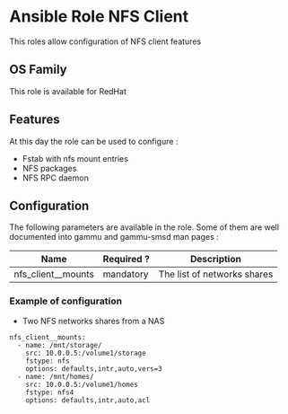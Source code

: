 Ansible Role NFS Client
========

This roles allow configuration of NFS client features

## OS Family

This role is available for RedHat

## Features

At this day the role can be used to configure :

  * Fstab with nfs mount entries
  * NFS packages
  * NFS RPC daemon


## Configuration

The following parameters are available in the role. Some of them are well documented into gammu and gammu-smsd man pages :

| Name                  | Required ? | Description                 |
| ----------------------|----------- |---------------------------- |
| nfs_client__mounts    | mandatory  | The list of networks shares |

### Example of configuration

  * Two NFS networks shares from a NAS

```
nfs_client__mounts:
  - name: /mnt/storage/
    src: 10.0.0.5:/volume1/storage
    fstype: nfs
    options: defaults,intr,auto,vers=3
  - name: /mnt/homes/
    src: 10.0.0.5:/volume1/homes
    fstype: nfs4
    options: defaults,intr,auto,acl
```